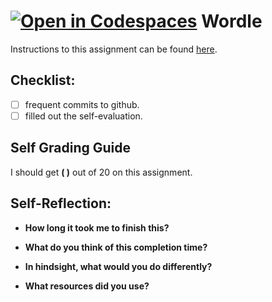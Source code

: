 [![Open in Codespaces](https://classroom.github.com/assets/launch-codespace-7f7980b617ed060a017424585567c406b6ee15c891e84e1186181d67ecf80aa0.svg)](https://classroom.github.com/open-in-codespaces?assignment_repo_id=14029300)
Wordle
===================================

Instructions to this assignment can be found [here](https://it3049c.github.io/Assignments/3.Rock_Paper_Scissors/).

## Checklist:
- [ ] frequent commits to github.
- [ ] filled out the self-evaluation.

## Self Grading Guide
<!--- Update the following line with your self-grade --->
<!--- Check the Rubric on Canvas for a guideline --->

I should get **( )** out of 20 on this assignment.

## Self-Reflection:
- **How long it took me to finish this?**

- **What do you think of this completion time?**

- **In hindsight, what would you do differently?**

- **What resources did you use?**
 